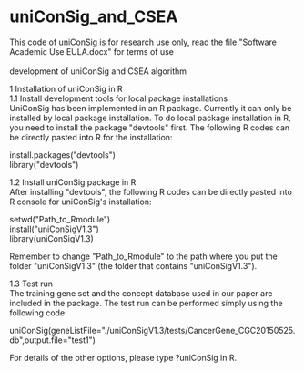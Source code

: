 # uniConSig_and_CSEA
This code of uniConSig is for research use only, read the file "Software Academic Use EULA.docx" for terms of use<br><br>
development of uniConSig and CSEA algorithm<br>

1 Installation of uniConSig in R<br>
1.1 Install development tools for local package installations<br>
UniConSig has been implemented in an R package. Currently it can only be installed by local package installation. To do local package installation in R, you need to install the package "devtools" first. The following R codes can be directly pasted into R for the installation:<br>

install.packages("devtools")<br>
library("devtools")<br>

1.2 Install uniConSig package in R<br>
After installing "devtools", the following R codes can be directly pasted into R console for uniConSig's installation:<br>

setwd("Path_to_Rmodule")<br>
install("uniConSigV1.3")<br>
library(uniConSigV1.3)<br>

Remember to change "Path_to_Rmodule" to the path where you put the folder "uniConSigV1.3" (the folder that contains "uniConSigV1.3"). <br> 

1.3 Test run<br>
The training gene set and the concept database used in our paper are included in the package. The test run can be performed simply using the following code:<br>

uniConSig(geneListFile="./uniConSigV1.3/tests/CancerGene_CGC20150525.db",output.file="test1")<br>

For details of the other options, please type ?uniConSig in R.<br>
